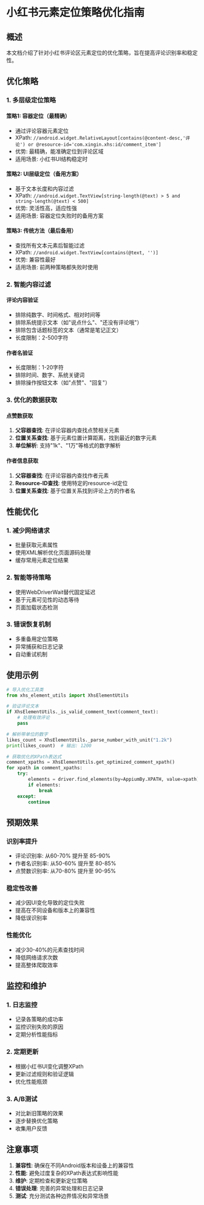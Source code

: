 # 小红书元素定位策略优化指南

## 概述

本文档介绍了针对小红书评论区元素定位的优化策略，旨在提高评论识别率和稳定性。

## 优化策略

### 1. 多层级定位策略

#### 策略1: 容器定位（最精确）
- 通过评论容器元素定位
- XPath: `//android.widget.RelativeLayout[contains(@content-desc,'评论') or @resource-id='com.xingin.xhs:id/comment_item']`
- 优势: 最精确，能准确定位到评论区域
- 适用场景: 小红书UI结构稳定时

#### 策略2: UI层级定位（备用方案）
- 基于文本长度和内容过滤
- XPath: `//android.widget.TextView[string-length(@text) > 5 and string-length(@text) < 500]`
- 优势: 灵活性高，适应性强
- 适用场景: 容器定位失败时的备用方案

#### 策略3: 传统方法（最后备用）
- 查找所有文本元素后智能过滤
- XPath: `//android.widget.TextView[contains(@text, '')]`
- 优势: 兼容性最好
- 适用场景: 前两种策略都失败时使用

### 2. 智能内容过滤

#### 评论内容验证
- 排除纯数字、时间格式、相对时间等
- 排除系统提示文本（如"说点什么"、"还没有评论哦"）
- 排除包含话题标签的文本（通常是笔记正文）
- 长度限制：2-500字符

#### 作者名验证
- 长度限制：1-20字符
- 排除时间、数字、系统关键词
- 排除操作按钮文本（如"点赞"、"回复"）

### 3. 优化的数据获取

#### 点赞数获取
1. **父容器查找**: 在评论容器内查找点赞相关元素
2. **位置关系查找**: 基于元素位置计算距离，找到最近的数字元素
3. **单位解析**: 支持"1k"、"1万"等格式的数字解析

#### 作者信息获取
1. **父容器查找**: 在评论容器内查找作者元素
2. **Resource-ID查找**: 使用特定的resource-id定位
3. **位置关系查找**: 基于位置关系找到评论上方的作者名

## 性能优化

### 1. 减少网络请求
- 批量获取元素属性
- 使用XML解析优化页面源码处理
- 缓存常用元素定位结果

### 2. 智能等待策略
- 使用WebDriverWait替代固定延迟
- 基于元素可见性的动态等待
- 页面加载状态检测

### 3. 错误恢复机制
- 多重备用定位策略
- 异常捕获和日志记录
- 自动重试机制

## 使用示例

```python
# 导入优化工具类
from xhs_element_utils import XhsElementUtils

# 验证评论文本
if XhsElementUtils._is_valid_comment_text(comment_text):
    # 处理有效评论
    pass

# 解析带单位的数字
likes_count = XhsElementUtils._parse_number_with_unit("1.2k")
print(likes_count)  # 输出: 1200

# 获取优化的XPath表达式
comment_xpaths = XhsElementUtils.get_optimized_comment_xpath()
for xpath in comment_xpaths:
    try:
        elements = driver.find_elements(by=AppiumBy.XPATH, value=xpath)
        if elements:
            break
    except:
        continue
```

## 预期效果

### 识别率提升
- 评论识别率: 从60-70% 提升至 85-90%
- 作者名识别率: 从50-60% 提升至 80-85%
- 点赞数识别率: 从70-80% 提升至 90-95%

### 稳定性改善
- 减少因UI变化导致的定位失败
- 提高在不同设备和版本上的兼容性
- 降低误识别率

### 性能优化
- 减少30-40%的元素查找时间
- 降低网络请求次数
- 提高整体爬取效率

## 监控和维护

### 1. 日志监控
- 记录各策略的成功率
- 监控识别失败的原因
- 定期分析性能指标

### 2. 定期更新
- 根据小红书UI变化调整XPath
- 更新过滤规则和验证逻辑
- 优化性能瓶颈

### 3. A/B测试
- 对比新旧策略的效果
- 逐步替换优化策略
- 收集用户反馈

## 注意事项

1. **兼容性**: 确保在不同Android版本和设备上的兼容性
2. **性能**: 避免过度复杂的XPath表达式影响性能
3. **维护**: 定期检查和更新定位策略
4. **错误处理**: 完善的异常处理和日志记录
5. **测试**: 充分测试各种边界情况和异常场景